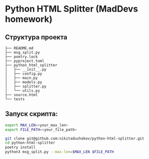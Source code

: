# Python HTML Splitter (MadDevs homework) 


## Структура проекта
```
├── README.md
├── msg_split.py
├── poetry.lock
├── pyproject.toml
├── python_html_splitter
│   ├── __init__.py
│   ├── config.py
│   ├── main.py
│   ├── models.py
│   ├── splitter.py
│   └── utils.py
├── source.html
└── tests
```

## Запуск скрипта:
```bash
export MAX_LEN=<your_max_len>
export FILE_PATH=<your_file_path>

git clone git@github.com:nikitadushakov/python-html-splitter.git
cd python-html-splitter
poetry install
python3 msg_split.py --max-len=$MAX_LEN $FILE_PATH
```
